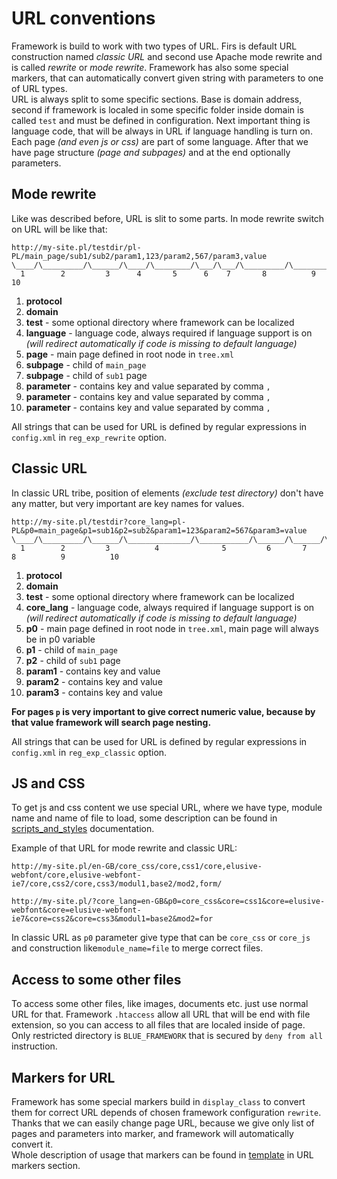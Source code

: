 URL conventions
====================
Framework is build to work with two types of URL. Firs is default URL construction
named _classic URL_ and second use Apache mode rewrite and is called _rewrite_ or
_mode rewrite_. Framework has also some special markers, that can automatically
convert given string with parameters to one of URL types.  
URL is always split to some specific sections. Base is domain address, second
if framework is localed in some specific folder inside domain is called `test` and
must be defined in configuration. Next important thing is language code, that will
be always in URL if language handling is turn on. Each page _(and even js or css)_
are part of some language. After that we have page structure _(page and subpages)_
and at the end optionally parameters.

Mode rewrite
--------------
Like was described before, URL is slit to some parts. In mode rewrite switch on
URL will be like that:

```
http://my-site.pl/testdir/pl-PL/main_page/sub1/sub2/param1,123/param2,567/param3,value
\____/\_________/\______/\____/\________/\___/\___/\_________/\_________/\___________/
  1        2         3      4       5      6    7       8          9          10
```

1. **protocol**
2. **domain**
3. **test** - some optional directory where framework can be localized
4. **language** - language code, always required if language support is on _(will redirect automatically if code is missing to default language)_
5. **page** - main page defined in root node in `tree.xml`
6. **subpage** - child of `main_page`
7. **subpage** - child of `sub1` page
8. **parameter** - contains key and value separated by comma `,`
9. **parameter** - contains key and value separated by comma `,`
10. **parameter** - contains key and value separated by comma `,`

All strings that can be used for URL is defined by regular expressions in `config.xml`
in `reg_exp_rewrite` option.

Classic URL
--------------
In classic URL tribe, position of elements _(exclude test directory)_ don't have
any matter, but very important are key names for values.

```
http://my-site.pl/testdir?core_lang=pl-PL&p0=main_page&p1=sub1&p2=sub2&param1=123&param2=567&param3=value
\____/\_________/\______/\______________/\___________/\______/\______/\_________/\_________/\___________/
  1        2         3          4              5         6       7         8          9          10
```

1. **protocol**
2. **domain**
3. **test** - some optional directory where framework can be localized
4. **core_lang** - language code, always required if language support is on _(will redirect automatically if code is missing to default language)_
5. **p0** - main page defined in root node in `tree.xml`, main page will always be in p0 variable
6. **p1** - child of `main_page`
7. **p2** - child of `sub1` page
8. **param1** - contains key and value
9. **param2** - contains key and value
10. **param3** - contains key and value

**For pages `p` is very important to give correct numeric value, because by that
value framework will search page nesting.**

All strings that can be used for URL is defined by regular expressions in `config.xml`
in `reg_exp_classic` option.

JS and CSS
--------------
To get js and css content we use special URL, where we have type, module name and
name of file to load, some description can be found in
[scripts_and_styles](/docs/scripts_and_styles.md "Scripts and Styles")
documentation.

Example of that URL for mode rewrite and classic URL:

```
http://my-site.pl/en-GB/core_css/core,css1/core,elusive-webfont/core,elusive-webfont-ie7/core,css2/core,css3/modul1,base2/mod2,form/
```

```
http://my-site.pl/?core_lang=en-GB&p0=core_css&core=css1&core=elusive-webfont&core=elusive-webfont-ie7&core=css2&core=css3&modul1=base2&mod2=for
```

In classic URL as `p0` parameter give type that can be `core_css` or `core_js`
and construction like`module_name=file` to merge correct files.

Access to some other files
--------------
To access some other files, like images, documents etc. just use normal URL for
that. Framework `.htaccess` allow all URL that will be end with file extension,
so you can access to all files that are localed inside of page.  
Only restricted directory is `BLUE_FRAMEWORK` that is secured by `deny from all`
instruction.

Markers for URL
--------------
Framework has some special markers build in `display_class` to convert them for
correct URL depends of chosen framework configuration `rewrite`. Thanks that we 
can easily change page URL, because we give only list of pages and parameters into
marker, and framework will automatically convert it.  
Whole description of usage that markers can be found in
[template](/docs/template.md "Layout and templates") in URL markers section.
